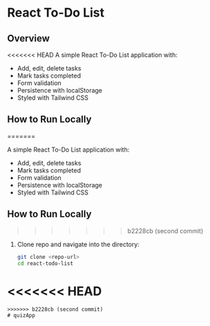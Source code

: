 # React To-Do List

## Overview
<<<<<<< HEAD
A simple React To-Do List application with:
- Add, edit, delete tasks
- Mark tasks completed
- Form validation
- Persistence with localStorage
- Styled with Tailwind CSS

## How to Run Locally

=======

A simple React To-Do List application with:

- Add, edit, delete tasks
- Mark tasks completed
- Form validation
- Persistence with localStorage
- Styled with Tailwind CSS

## How to Run Locally

>>>>>>> b2228cb (second commit)
1. Clone repo and navigate into the directory:
   ```bash
   git clone <repo-url>
   cd react-todo-list
<<<<<<< HEAD
=======
   ```
>>>>>>> b2228cb (second commit)
# quizApp
